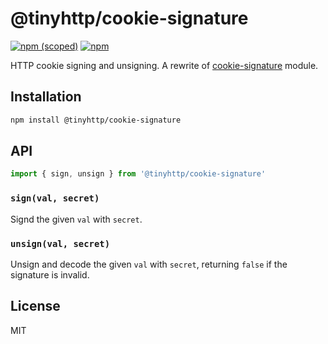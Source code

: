 # @tinyhttp/cookie-signature

[![npm (scoped)](https://img.shields.io/npm/v/@tinyhttp/cookie-signature?style=flat-square)](npmjs.com/package/@tinyhttp/cookie-signature) [![npm](https://img.shields.io/npm/dt/@tinyhttp/cookie-signature?style=flat-square)](npmjs.com/package/@tinyhttp/cookie-signature)

HTTP cookie signing and unsigning. A rewrite of [cookie-signature](https://github.com/tj/node-cookie-signature) module.

## Installation

```sh
npm install @tinyhttp/cookie-signature
```

## API

```js
import { sign, unsign } from '@tinyhttp/cookie-signature'
```

### `sign(val, secret)`

Signd the given `val` with `secret`.

### `unsign(val, secret)`

Unsign and decode the given `val` with `secret`, returning `false` if the signature is invalid.

## License

MIT
